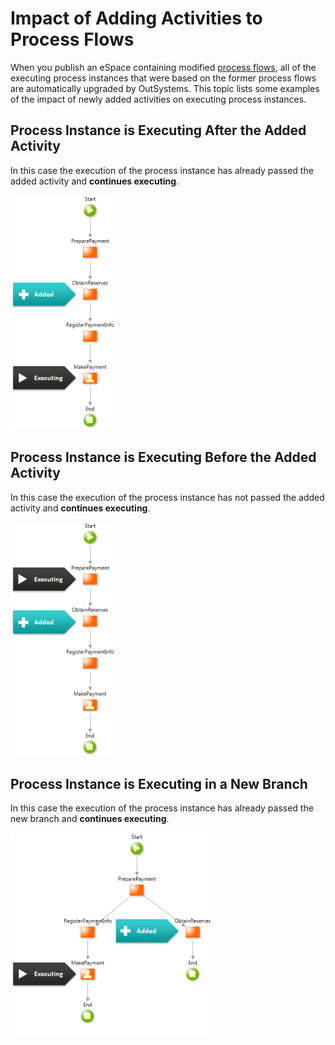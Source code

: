 # Impact of Adding Activities to Process Flows

When you publish an eSpace containing modified [process flows](../process-flow/process-flow-editor.md), all of the executing process instances that were based on the former process flows are automatically upgraded by OutSystems. This topic lists some examples of the impact of newly added activities on executing process instances.


## Process Instance is Executing After the Added Activity

In this case the execution of the process instance has already passed the added activity and **continues executing**.

![](images/process-upgrade-adding-past.png)


## Process Instance is Executing Before the Added Activity

In this case the execution of the process instance has not passed the added activity and **continues executing**.

![](images/process-upgrade-adding-future.png)


## Process Instance is Executing in a New Branch

In this case the execution of the process instance has already passed the new branch and **continues executing**.

![](images/process-upgrade-adding-branch.png)
